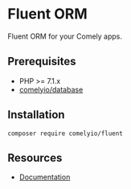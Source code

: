 # Fluent ORM

Fluent ORM for your Comely apps.


## Prerequisites

* PHP >= 7.1.x
* [comelyio/database](https://github.com/comelyio/database) 

## Installation

`composer require comelyio/fluent`

## Resources

* [Documentation](https://comely.io/fluent)
